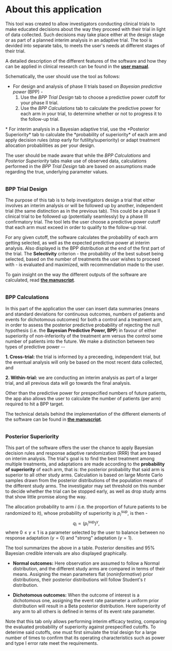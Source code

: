 # **About this application**
This tool was created to allow investigators conducting clinical trials to make educated decisions about the way they proceed with their  trial in light of data collected. Such decisions may take place either at the design stage or as part of a planned interim analysis in an adaptive trial. The tool is devided into separate tabs, to meets the user's needs at different stages of their trial.

A detailed description of the different features of the software and how they can be applied in clinical research can be found in the [**user manual**](BIAS_Manual.pdf).

Schematically, the user should use the tool as follows: 
* For design and analysis of phase II trials based on *Bayesian predictive power* (BPP) - 
  1. Use the *BPP Trial Design* tab to choose a predictive power cutoff for your phase II trial.
  2. Use the *BPP Calculations* tab to calculate the predictive power for each arm in your trial, to determine whether or not to progress it to the follow-up trial.
  
</div>
<div style="margin-bottom:10px;">
</div>  
* For interim analysis in a Bayesian adaptive trial, use the *Posterior Superiority* tab to calculate the *probability of superiority* of each arm and apply decision rules (stop early for futility/superiority) or adapt treatment allocation probabilities as per your design.

The user should be made aware that while the *BPP Calculations* and *Posterior Superiority* tabs make use of observed data, calculations performed in the *BPP Trial Design* tab are based on assumptions made regarding the true, underlying parameter values.

</div>
<div style="margin-bottom:35px;">
</div>

### **BPP Trial Design**
The purpose of this tab is to help investigators design a trial that either involves an interim analysis or will be followed up by another, independent trial (the same distinction as in the previous tab). This could be a phase II clinical trial to be followed up (potentially seamlessly) by a phase III confirmatory trial. The tool lets the user choose a predictive power cutoff that each arm must exceed in order to qualify to the follow-up trial.

For any given cutoff, the software calculates the probability of each arm getting selected, as well as the expected predictive power at interim analysis. Also displayed is the BPP distribution at the end of the first part of the trial. The **Selectivity** criterion - the probability of the best subset being selected, based on the number of treatments the user wishes to proceed with - is evaluated and maximized, with recommendation made to the user. 

To gain insight on the way the different outputs of the software are calculated, read [**the manuscript**](BPP_Paper.pdf).

</div>
<div style="margin-bottom:35px;">
</div>


### **BPP Calculations**
In this part of the application the user can insert data summaries (means and standard deviations for continuous outcomes, numbers of patients and events for dichotomous outcomes) for both a control and a treatment arm, in order to assess the posterior predictive probability of rejecting the null hypothesis (i.e. the **Bayesian Predictive Power, BPP**) in favour of either superiority of non-inferiority of the treatment arm versus the control some number of patients into the future. We make a distinction between two types of predictive power --

**1. Cross-trial:** the trial is informed by a preceeding, independent trial, but the eventual analysis will only be based on the most recent data collected, and 

**2. Within-trial:** we are conducting an interim analysis as part of a larger trial, and all previous data will go towards the final analysis.

Other than the predictive power for prespecified numbers of future patients, the app also allows the user to calculate the number of patients (per arm) required to hit a BPP target.


The technical details behind the implementation of the different elements of the software can be found in [**the manuscript**](BPP_Paper.pdf).

</div>
<div style="margin-bottom:35px;">
</div>


### **Posterior Superiority**
This part of the software offers the user the chance to apply Bayesian decision rules and response adaptive randomization (RRR) that are based on interim analysis. The trial's goal is to find the best treatment among multiple treatments, and adaptations are made according to the **probability of superiority** of each arm, that is: the posterior probability that said arm is superior to all other study arms. Calculation is based on large Monte Carlo samples drawn from the posterior distributions of the population means of the different study arms. The investigator may set threshold on this number to decide whether the trial can be stopped early, as well as drop study arms that show little promise along the way. 

The allocation probability to arm $i$ (i.e. the proportion of future patients to be randomized to it), whose probability of superiority is $p^{\text{sup}}_i$, is then - 
$$q_{i} \propto \left(p^{\text{sup}}_i\right)^{\gamma},$$
where $0\leq\gamma\leq1$ is a parameter selected by the user to balance between no response adaptation ($\gamma = 0$) and "strong" adaptation ($\gamma = 1$). 

The tool summarizes the above in a table. Posterior densities and $95\%$ Bayesian credible intervals are also displayed graphically.

* **Normal outcomes:**
Here observation are assumed to follow a Normal distribution, and the different study arms are compared in terms of their means. Assigning the mean parameters flat (*noninformative*) prior distributions, their posterior distributions will follow Student's $t$ distribution. 

* **Dichotomous outcomes:**
When the outcome of interest is a dichotomous one, assigning the event rate parameter a uniform prior distribution will result in a Beta posterior distribution. Here superiority of any arm to all others is defined in terms of its event rate parameter.


</div>
<div style="margin-bottom:10px;">
</div>  
Note that this tab only allows performing interim efficacy testing, comparing the evaluated probability of superiority against prespecified cutoffs. To deterime said cutoffs, one must first simulate the trial design for a large number of times to confirm that its operating characteristics such as power and type I error rate meet the requirements.
